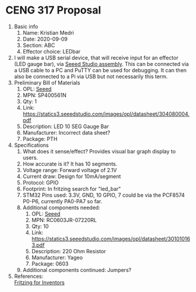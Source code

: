 # CENG 317 Proposal
1. Basic info
    1. Name: Kristian Medri
	2. Date: 2020-09-09
	3. Section: ABC
	4. Effector choice: LEDbar
2. I will make a USB serial device, that will receive input for an effector (LED gauge bar), via [Seeed Studio assembly](https://www.seeedstudio.com/fusion_pcb.html). This can be connected via a USB cable to a PC and PuTTY can be used for debugging. It can then also be connected to a Pi via USB but not necessarily this term. 
3. Preliminary Bill of Materials
    1. OPL: [Seeed](https://www.seeedstudio.com/opl.html)
    2. MPN: SP400561N
	3. Qty: 1
	4. Link: https://statics3.seeedstudio.com/images/opl/datasheet/304080004.pdf
    5. Description:	LED 10 SEG Gauge Bar
	6. Manufacturer: Incorrect data sheet?
	7. Package: PTH
4. Specifications
    1. What does it sense/effect? Provides visual bar graph display to users.
	2. How accurate is it? It has 10 segments.
    3. Voltage range: Forward voltage of 2.1V
	4. Current draw: Design for 10mA/segment
	5. Protocol: GPIO
	6. Footprint: In fritzing search for "led_bar" 
	7. STM32 Pins used: 3.3V, GND, 10 GPIO, 7 could be via the PCF8574 P0-P6, currently PA0-PA7 so far.
	8. Additional components needed:
	    1. OPL: [Seeed](https://www.seeedstudio.com/opl.html)
		2. MPN: RC0603JR-07220RL
		3. Qty: 10
		4. Link: https://statics3.seeedstudio.com/images/opl/datasheet/301010163.pdf
		5. Description:	220 Ohm Resistor
		6. Manufacturer: Yageo
		7. Package: 0603
    7. Additional components continued: Jumpers?
5. References:    
[Fritzing for Inventors](https://learning-oreilly-com.ezproxy.humber.ca/library/view/fritzing-for-inventors/9780071844642/ch01.html#ch01)    
